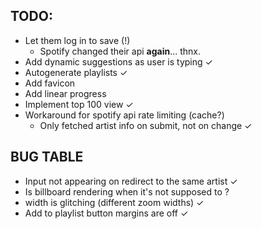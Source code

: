 ## TODO:
- Let them log in to save (!)
  - Spotify changed their api **again**... thnx.
- Add dynamic suggestions as user is typing ✓
- Autogenerate playlists ✓
- Add favicon
- Add linear progress
- Implement top 100 view ✓
- Workaround for spotify api rate limiting (cache?)
  - Only fetched artist info on submit, not on change ✓

## BUG TABLE
- Input not appearing on redirect to the same artist ✓
- Is billboard rendering when it's not supposed to ?
- width is glitching (different zoom widths) ✓
- Add to playlist button margins are off ✓
